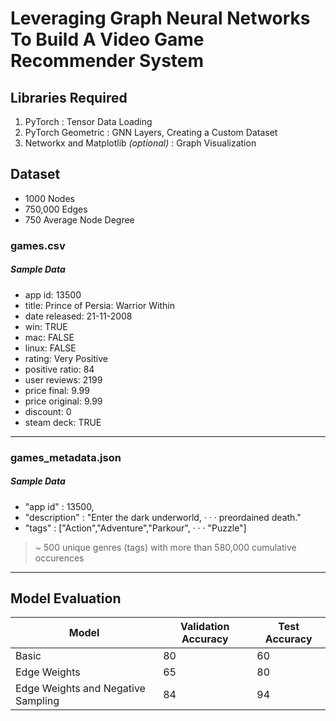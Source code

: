 # Leveraging Graph Neural Networks To Build A Video Game Recommender System


## Libraries Required

1. PyTorch : Tensor Data Loading
2. PyTorch Geometric : GNN Layers, Creating a Custom Dataset
3. Networkx and Matplotlib *(optional)* : Graph Visualization


## Dataset


* 1000 Nodes
* 750,000 Edges
* 750 Average Node Degree


### games.csv

##### Sample Data

* app id: 13500
* title: Prince of Persia: Warrior Within
* date released: 21-11-2008
* win: TRUE
* mac: FALSE
* linux: FALSE
* rating: Very Positive
* positive ratio: 84
* user reviews: 2199
* price final: 9.99
* price original: 9.99
* discount: 0
* steam deck: TRUE

------

### games_metadata.json

##### Sample Data

* "app id" : 13500, 
* "description" : "Enter the dark underworld, · · · preordained death."
* "tags" : ["Action","Adventure","Parkour", · · · "Puzzle"]

> ~ 500 unique genres (tags) with more than 580,000 cumulative occurences

------

## Model Evaluation

| Model | Validation Accuracy | Test Accuracy |
| ------------- | ------------- | ----- |
| Basic  | 80 | 60 |
| Edge Weights | 65 | 80 |
| Edge Weights and Negative Sampling | 84 | 94 |





